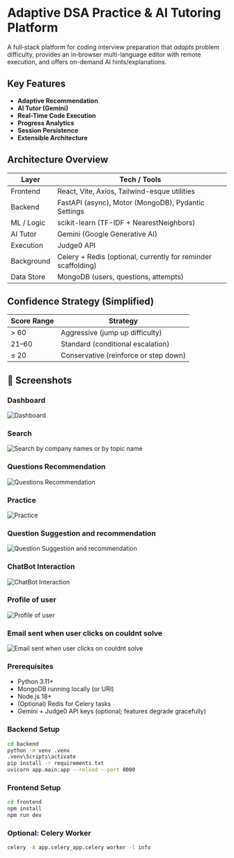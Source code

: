 # Adaptive DSA Practice & AI Tutoring Platform

A full‑stack platform for coding interview preparation that *adapts* problem difficulty, provides an in‑browser multi-language editor with remote execution, and offers on-demand AI hints/explanations.

## Key Features
- **Adaptive Recommendation**
- **AI Tutor (Gemini)**
- **Real-Time Code Execution**
- **Progress Analytics**
- **Session Persistence**
- **Extensible Architecture**

## Architecture Overview
| Layer      | Tech / Tools |
|------------|--------------|
| Frontend   | React, Vite, Axios, Tailwind-esque utilities |
| Backend    | FastAPI (async), Motor (MongoDB), Pydantic Settings |
| ML / Logic | scikit-learn (TF-IDF + NearestNeighbors)|
| AI Tutor   | Gemini (Google Generative AI) |
| Execution  | Judge0 API |
| Background | Celery + Redis (optional, currently for reminder scaffolding) |
| Data Store | MongoDB (users, questions, attempts) |

## Confidence Strategy (Simplified)
| Score Range | Strategy |
|-------------|----------|
| > 60        | Aggressive (jump up difficulty) |
| 21–60       | Standard (conditional escalation) |
| ≤ 20        | Conservative (reinforce or step down) |


## 📸 Screenshots

### Dashboard
![Dashboard](images/dashboard.png)  


### Search
![Search by company names or by topic name](images/search.png)  

### Questions Recommendation
![Questions Recommendation](images/questionAppearance.png)  

### Practice
![Practice](images/practice.png)  

### Question Suggestion and recommendation
![Question Suggestion and recommendation](images/questionSolved.png)  

### ChatBot Interaction
![ChatBot Interaction](images/explanationOfPrblm.png)  

### Profile of user
![Profile of user](images/profile.png)  

### Email sent when user clicks on couldnt solve
![Email sent when user clicks on couldnt solve](images/emailCheck.png)  

### Prerequisites
- Python 3.11+  
- MongoDB running locally (or URI)  
- Node.js 18+  
- (Optional) Redis for Celery tasks  
- Gemini + Judge0 API keys (optional; features degrade gracefully)

### Backend Setup
```bash
cd backend
python -m venv .venv
.venv\Scripts\activate
pip install -r requirements.txt
uvicorn app.main:app --reload --port 8000
```

### Frontend Setup
```bash
cd frontend
npm install
npm run dev
```

### Optional: Celery Worker
```bash
celery -A app.celery_app.celery worker -l info
```

